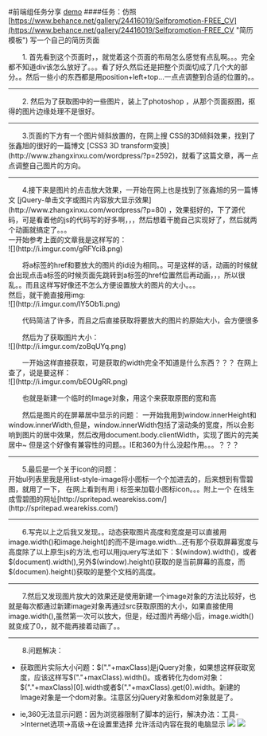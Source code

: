 #前端组任务分享
[demo](http://1.husterxsp.sinaapp.com/Sicun/Task1/)
####任务：仿照 [https://www.behance.net/gallery/24416019/Selfpromotion-FREE_CV](https://www.behance.net/gallery/24416019/Selfpromotion-FREE_CV "简历模板") 写一个自己的简历页面

<p style="text-indent: 2em;">1. 首先看到这个页面时，，就觉着这个页面的布局怎么感觉有点乱啊。。。完全都不知道div该怎么放好了。。。看了好久然后还是把整个页面切成了几个大的部分。。然后一些小的东西都是用position+left+top...一点点调整到合适的位置的。。

----------

<p style="text-indent: 2em;">2. 然后为了获取图中的一些图片，装上了photoshop ，从那个页面抠图，抠得的图片边缘处理不是很好。

----------

<p style="text-indent: 2em;">3.页面的下方有一个图片倾斜放置的，在网上搜 CSS的3D倾斜效果，找到了张鑫旭的很好的一篇博文 [CSS3 3D transform变换](http://www.zhangxinxu.com/wordpress/?p=2592)，就看了这篇文章，再一点点调整自己图片的方向。

----------

<p style="text-indent: 2em;">4.接下来是图片的点击放大效果，一开始在网上也是找到了张鑫旭的另一篇博文 [jQuery-单击文字或图片内容放大显示效果](http://www.zhangxinxu.com/wordpress/?p=80) ，效果挺好的，下了源代码，可是看着他的js的代码写的好多啊，，，然后想着干脆自己实现好了，然后就两个动画就搞定了。。。<br />
一开始参考上面的文章我是这样写的：
<br />
![](http://i.imgur.com/gRFYci8.png)
<br />
<p style="text-indent: 2em;">将a标签的href和要放大的图片的id设为相同。。可是这样的话，动画的时候就会出现点击a标签的时候页面先跳转到a标签的href位置然后再动画，，，所以很乱。。而且这样写好像还不怎么方便设置放大的图片的大小。。。<br />
然后，就干脆直接用img:<br />
![](http://i.imgur.com/IY5Ob1i.png)<br />
<p style="text-indent: 2em;">代码简洁了许多，而且之后直接获取将要放大的图片的原始大小，会方便很多
<p style="text-indent: 2em;">然后为了获取图片大小：<br />
![](http://i.imgur.com/zoBqUYq.png)
<br />
<p style="text-indent: 2em;">一开始这样直接获取，可是获取的width完全不知道是什么东西？？？
在网上查了，说是要这样：
<br />
![](http://i.imgur.com/bEOUgRR.png)
<br />
<p style="text-indent: 2em;">也就是新建一个临时的Image对象，用这个来获取原图的宽和高

<p style="text-indent: 2em;">然后是图片的在屏幕居中显示的问题：
一开始我用到window.innerHeight和window.innerWidth,但是，window.innerWidth包括了滚动条的宽度，所以会影响到图片的居中效果，然后改用document.body.clientWidth，实现了图片的完美居中~ 但是这个好像有兼容性的问题。。IE和360为什么没起作用。。。？？？

----------

<p style="text-indent: 2em;">5.最后是一个关于icon的问题：<br />
开始ul列表里我是用list-style-image将小图标一个个加进去的，后来想到有雪碧图，就用了一下，
在网上看到有用 i 标签来加载小图标icon。。。附上一个 在线生成雪碧图的网址[http://spritepad.wearekiss.com/](http://spritepad.wearekiss.com/)

----------

<p style="text-indent: 2em;">6.写完以上之后我又发现。。动态获取图片高度和宽度是可以直接用image.width()和image.height()的而不是image.width...还有那个获取屏幕宽度与高度除了以上原生js的方法,也可以用jquery写法如下：$(window).width()，或者$(document).width(),另外$(window).height()获取的是当前屏幕的高度，而$(documen).height()获取的是整个文档的高度。

----------

<p style="text-indent: 2em;">7.然后又发现图片放大的效果还是使用新建一个image对象的方法比较好，也就是每次都通过新建image对象再通过src获取原图的大小，如果直接使用image.width(),虽然第一次可以放大，但是，经过图片再缩小后，image.width()就变成了0，，就不能再接着动画了。。

----------
<p style="text-indent: 2em;">8.问题解决：

- 获取图片实际大小问题：$("."+maxClass)是jQuery对象，如果想这样获取宽度，应该这样写$("."+maxClass).width()。或者转化为dom对象：$("."+maxClass)[0].width或者$("."+maxClass).get(0).width。新建的Image对象是一个dom对象。注意区分jQuery对象和dom对象就是了。

- ie,360无法显示问题：因为浏览器限制了脚本的运行，解决办法：工具->Internet选项->高级->在设置里选择 允许活动内容在我的电脑显示
![](http://i.imgur.com/cJGjxkd.png)
![](http://i.imgur.com/u8z4984.png) 









